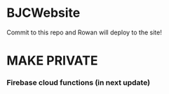 # BJCWebsite
Commit to this repo and Rowan will deploy to the site!
# MAKE PRIVATE
### Firebase cloud functions (in next update)
